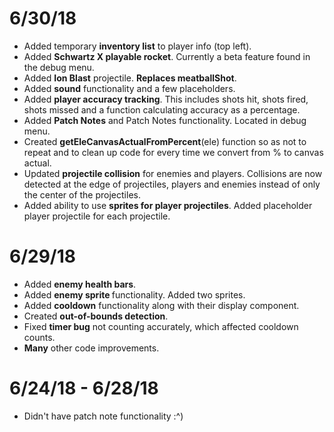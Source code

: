 <h1>6/30/18</h1>
<ul>
<li>
Added temporary <strong>inventory list</strong> to player info (top left).
</li>
<li>
Added <strong>Schwartz X playable rocket</strong>. Currently a beta feature found in the debug menu.
</li>
<li>
Added <strong>Ion Blast</strong> projectile. <strong>Replaces meatballShot</strong>.
</li>
<li>
Added <strong>sound</strong> functionality and a few placeholders.
</li>
<li>
Added <strong>player accuracy tracking</strong>. This includes shots hit, shots fired, shots missed and a function calculating accuracy as a percentage.
</li>
<li>
Added <strong>Patch Notes</strong> and Patch Notes functionality. Located in debug menu.
</li>
<li>
Created <strong>getEleCanvasActualFromPercent</strong>(ele) function so as not to repeat and to clean up code for every time we convert from % to canvas actual.
</li>
<li>
Updated <strong>projectile collision</strong> for enemies and players. Collisions are now detected at the edge of projectiles, players and enemies instead of only the center of the projectiles.
</li>
<li>
Added ability to use <strong>sprites for player projectiles</strong>. Added placeholder player projectile for each projectile.
</li>
</ul>
<h1>6/29/18</h1>
<ul>
<li>
Added <strong> enemy health bars</strong>.
</li>
<li>
Added <strong> enemy sprite </strong> functionality. Added two sprites.
</li>
<li>
Added <strong>cooldown</strong> functionality along with their display component.
</li>
<li>
Created <strong>out-of-bounds detection</strong>.
</li>
<li>
Fixed <strong>timer bug</strong> not counting accurately, which affected cooldown counts.
</li>
<li>
<strong>Many</strong> other code improvements.
</ul>
<h1>6/24/18 - 6/28/18</h1>
<ul>
<li>
Didn't have patch note functionality :^)
</li>
</ul>